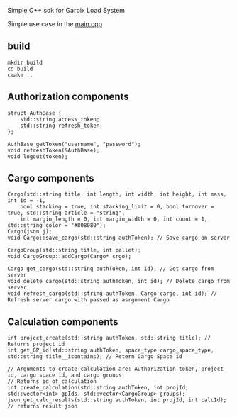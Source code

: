 Simple C++ sdk for Garpix Load System

Simple use case in the [main.cpp](https://github.com/Vindalamar/gls_sdk/blob/main/main.cpp)

## build
```shell
mkdir build
cd build
cmake ..
```
## Authorization components
```shell
struct AuthBase {
    std::string access_token;
    std::string refresh_token;
};

AuthBase getToken("username", "password");
void refreshToken(&AuthBase);
void logout(token);
```

## Cargo components

```shell
Cargo(std::string title, int length, int width, int height, int mass, int id = -1,
    bool stacking = true, int stacking_limit = 0, bool turnover = true, std::string article = "string", 
    int margin_length = 0, int margin_width = 0, int count = 1, std::string color = "#808080");
Cargo(json j);
void Cargo::save_cargo(std::string authToken); // Save cargo on server

CargoGroup(std::string title, int pallet);
void CargoGroup::addCargo(Cargo* crgo);

Cargo get_cargo(std::string authToken, int id); // Get cargo from server
void delete_cargo(std::string authToken, int id); // Delete cargo from server
void refresh_cargo(std::string authToken, Cargo cargo, int id); // Refresh server cargo with passed as asrgument Cargo
```
## Calculation components

```shell
int project_create(std::string authToken, std::string title); // Returns project id
int get_GP_id(std::string authToken, space_type cargo_space_type, std::string title__icontains); // Retern Cargo Space id

// Arguments to create calculation are: Authorization token, project id, cargo space id, and cargo groups
// Returns id of calculation
int create_calculation(std::string authToken, int projId, std::vector<int> gpIds, std::vector<CargoGroup> groups);
json get_calc_results(std::string authToken, int projId, int calcId); // returns result json
```

